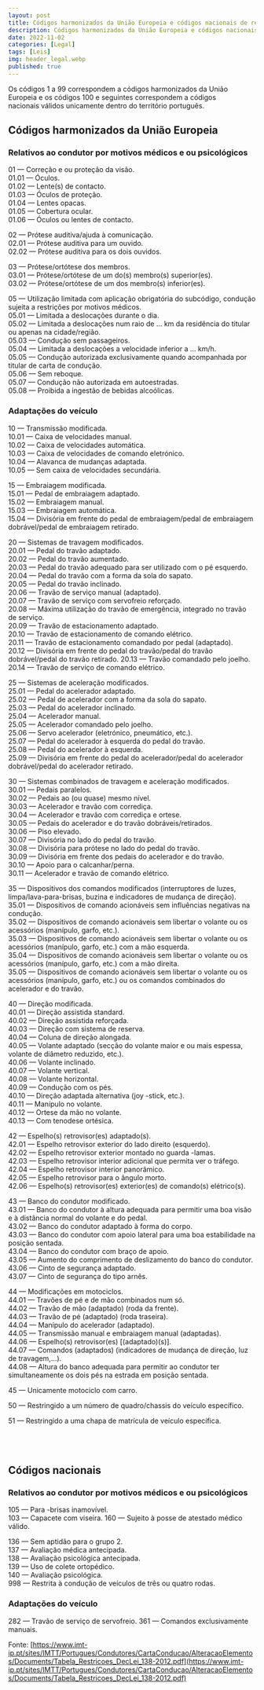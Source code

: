 ```yaml
---
layout: post
title: Códigos harmonizados da União Europeia e códigos nacionais de restrições e adaptações referentes à Carta de Condução
description: Códigos harmonizados da União Europeia e códigos nacionais de restrições e adaptações referentes à Carta de Condução
date: 2022-11-02
categories: [Legal]
tags: [Leis]
img: header_legal.webp
published: true
---
```



Os códigos  1 a 99 correspondem a códigos harmonizados da União Europeia e os códigos 100 e seguintes correspondem a códigos  
nacionais válidos unicamente dentro do território português.

## Códigos harmonizados da União Europeia
### Relativos ao condutor por motivos médicos e ou psicológicos

01 — Correção e ou proteção da visão.  
01.01 — Óculos.  
01.02 — Lente(s) de contacto.  
01.03 — Óculos de proteção.  
01.04 — Lentes opacas.  
01.05 — Cobertura ocular.  
01.06 — Óculos ou lentes de contacto.
 
02 — Prótese auditiva/ajuda à comunicação.  
02.01 — Prótese auditiva para um ouvido.  
02.02 — Prótese auditiva para os dois ouvidos.

03 — Prótese/ortótese dos membros.  
03.01 — Prótese/ortótese de um do(s) membro(s) superior(es).  
03.02 — Prótese/ortótese de um dos membro(s) inferior(es).
  
05 — Utilização limitada com aplicação obrigatória do subcódigo, condução sujeita a restrições por motivos médicos.  
05.01 — Limitada a deslocações durante o dia.  
05.02 — Limitada a deslocações num raio de ... km da residência do titular ou apenas na cidade/região.  
05.03 — Condução sem passageiros.  
05.04 — Limitada a deslocações a velocidade inferior a ... km/h.  
05.05 — Condução autorizada exclusivamente quando acompanhada por titular de carta de condução.  
05.06 — Sem reboque.  
05.07 — Condução não autorizada em autoestradas.  
05.08 — Proibida a ingestão de bebidas alcoólicas.

### Adaptações do veículo
10 — Transmissão modificada.  
10.01 — Caixa de velocidades manual.  
10.02 — Caixa de velocidades automática.  
10.03 — Caixa de velocidades de comando eletrónico.  
10.04 — Alavanca de mudanças adaptada.  
10.05 — Sem caixa de velocidades secundária.  

15 — Embraiagem modificada.  
15.01 — Pedal de embraiagem adaptado.  
15.02 — Embraiagem manual.  
15.03 — Embraiagem automática.  
15.04 — Divisória em frente do pedal de embraiagem/pedal de embraiagem dobrável/pedal de embraiagem retirado.  

20 — Sistemas de travagem modificados.  
20.01 — Pedal do travão adaptado.  
20.02 — Pedal do travão aumentado.  
20.03 — Pedal do travão adequado para ser utilizado com o pé esquerdo.  
20.04 — Pedal do travão com a forma da sola do sapato.  
20.05 — Pedal do travão inclinado.  
20.06 — Travão de serviço manual (adaptado).  
20.07 — Travão de serviço com servofreio reforçado.  
20.08 — Máxima utilização do travão de emergência, integrado no travão de serviço.  
20.09 — Travão de estacionamento adaptado.  
20.10 — Travão de estacionamento de comando elétrico.  
20.11 — Travão de estacionamento comandado por pedal (adaptado).  
20.12 — Divisória em frente do pedal do travão/pedal do travão dobrável/pedal do travão retirado.
20.13 — Travão comandado pelo joelho.
20.14 — Travão de serviço de comando elétrico.  
 
25 — Sistemas de aceleração modificados.  
25.01 — Pedal do acelerador adaptado.  
25.02 — Pedal de acelerador com a forma da sola do sapato.  
25.03 — Pedal do acelerador inclinado.  
25.04 — Acelerador manual.  
25.05 — Acelerador comandado pelo joelho.  
25.06 — Servo acelerador (eletrónico, pneumático, etc.).  
25.07 — Pedal do acelerador à esquerda do pedal do travão.  
25.08 — Pedal do acelerador à esquerda.  
25.09 — Divisória em frente do pedal do acelerador/pedal do acelerador dobrável/pedal do acelerador retirado.  

30 — Sistemas combinados de travagem e aceleração modificados.  
30.01 — Pedais paralelos.  
30.02 — Pedais ao (ou quase) mesmo nível.  
30.03 — Acelerador e travão com corrediça.  
30.04 — Acelerador e travão com corrediça e ortese.  
30.05 — Pedais do acelerador e do travão dobráveis/retirados.  
30.06 — Piso elevado.  
30.07 — Divisória no lado do pedal do travão.  
30.08 — Divisória para prótese no lado do pedal do travão.  
30.09 — Divisória em frente dos pedais do acelerador e do travão.  
30.10 — Apoio para o calcanhar/perna.  
30.11 — Acelerador e travão de comando elétrico.  
  
35 — Dispositivos dos comandos modificados (interruptores de luzes, limpa/lava-para-brisas, buzina e indicadores de mudança de direção).  
35.01 — Dispositivos de comando acionáveis sem influências negativas na condução.  
35.02 — Dispositivos de comando acionáveis sem libertar o volante ou os acessórios (manípulo, garfo, etc.).  
35.03 — Dispositivos de comando acionáveis sem libertar o volante ou os acessórios (manípulo, garfo, etc.) com a mão esquerda.  
35.04 — Dispositivos de comando acionáveis sem libertar o volante ou os acessórios (manípulo, garfo, etc.) com a mão direita.  
35.05 — Dispositivos de comando acionáveis sem libertar o volante ou os acessórios (manípulo, garfo, etc.) ou os comandos combinados do acelerador e do travão.

40 — Direção modificada.  
40.01 — Direção assistida  standard.  
40.02 — Direção assistida reforçada.  
40.03 — Direção com sistema de reserva.  
40.04 — Coluna de direção alongada.  
40.05 — Volante adaptado (secção do volante maior e ou mais espessa, volante de diâmetro reduzido, etc.).  
40.06 — Volante inclinado.  
40.07 — Volante vertical.  
40.08 — Volante horizontal.  
40.09 — Condução com os pés.  
40.10 — Direção adaptada alternativa (joy -stick,  etc.).  
40.11 — Manípulo no volante.  
40.12 — Ortese da mão no volante.  
40.13 — Com tenodese ortésica.  

42 — Espelho(s) retrovisor(es) adaptado(s).  
42.01 — Espelho retrovisor exterior do lado direito (esquerdo).  
42.02 — Espelho retrovisor exterior montado no guarda -lamas.  
42.03 — Espelho retrovisor interior adicional que permita ver o tráfego.  
42.04 — Espelho retrovisor interior panorâmico.  
42.05 — Espelho retrovisor para o ângulo morto.  
42.06 — Espelho(s) retrovisor(es) exterior(es) de comando(s) elétrico(s).  

43 — Banco do condutor modificado.  
43.01 — Banco do condutor à altura adequada para permitir uma boa visão e à distância normal do volante e do pedal.  
43.02 — Banco do condutor adaptado à forma do corpo.  
43.03 — Banco do condutor com apoio lateral para uma boa estabilidade na posição sentada.  
43.04 — Banco do condutor com braço de apoio.  
43.05 — Aumento do comprimento de deslizamento do banco do condutor.  
43.06 — Cinto de segurança adaptado.  
43.07 — Cinto de segurança do tipo arnês.  

44 — Modificações em motociclos.  
44.01 — Travões de pé e de mão combinados num só.  
44.02 — Travão de mão (adaptado) (roda da frente).  
44.03 — Travão de pé (adaptado) (roda traseira).  
44.04 — Manípulo do acelerador (adaptado).  
44.05 — Transmissão manual e embraiagem manual (adaptadas).  
44.06 — Espelho(s) retrovisor(es) [(adaptado)(s)].  
44.07 — Comandos (adaptados) (indicadores de mudança de direção, luz de travagem,...).  
44.08 — Altura do banco adequada para permitir ao condutor ter simultaneamente os dois pés na estrada em posição sentada.  

45 — Unicamente motociclo com carro.  

50 — Restringido a um número de quadro/chassis do veículo específico.  

51 — Restringido a uma chapa de matrícula de veículo específica.
<br/><br/><br/><br/>
## Códigos nacionais
### Relativos ao condutor por motivos médicos e ou psicológicos

105 — Para -brisas inamovível.  
103 — Capacete com viseira.
160 — Sujeito à posse de atestado médico válido.

136 — Sem aptidão para o grupo 2.  
137 — Avaliação médica antecipada.  
138 — Avaliação psicológica antecipada.  
139 — Uso de colete ortopédico.  
140 — Avaliação psicológica.  
998 — Restrita à condução de veículos de três ou quatro rodas.

### Adaptações do veículo

282 — Travão de serviço de servofreio.
361 — Comandos exclusivamente manuais.


Fonte: [https://www.imt-ip.pt/sites/IMTT/Portugues/Condutores/CartaConducao/AlteracaoElementos/Documents/Tabela_Restricoes_DecLei_138-2012.pdf](https://www.imt-ip.pt/sites/IMTT/Portugues/Condutores/CartaConducao/AlteracaoElementos/Documents/Tabela_Restricoes_DecLei_138-2012.pdf)
